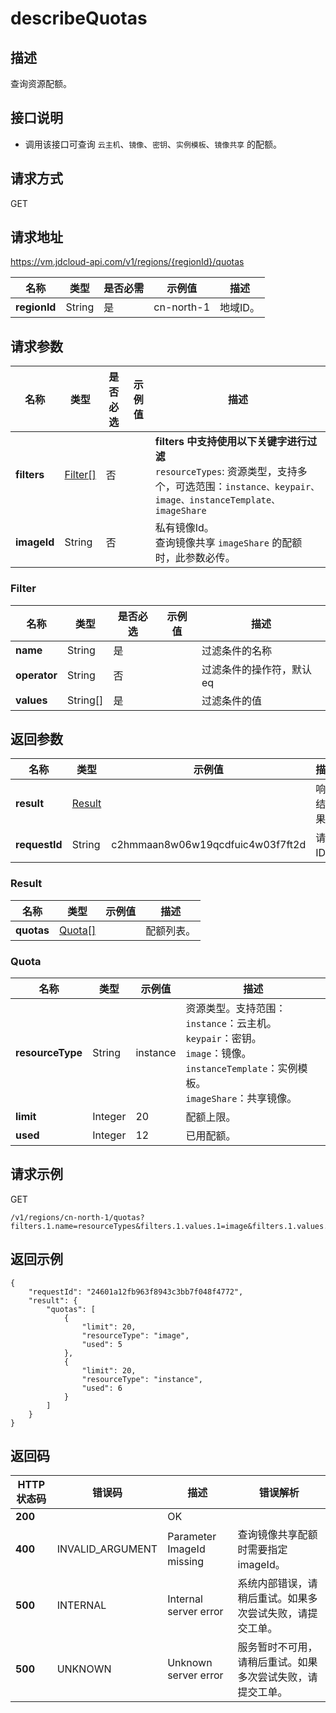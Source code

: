 # describeQuotas


## 描述

查询资源配额。

## 接口说明
- 调用该接口可查询 `云主机`、`镜像`、`密钥`、`实例模板`、`镜像共享` 的配额。


## 请求方式
GET

## 请求地址
https://vm.jdcloud-api.com/v1/regions/{regionId}/quotas

|名称|类型|是否必需|示例值|描述|
|---|---|---|---|---|
|**regionId**|String|是|cn-north-1|地域ID。|

## 请求参数
|名称|类型|是否必选|示例值|描述|
|---|---|---|---|---|
|**filters**|[Filter[]](#user-content-1)|否| |<b>filters 中支持使用以下关键字进行过滤</b><br>`resourceTypes`: 资源类型，支持多个，可选范围：`instance、keypair、image、instanceTemplate、imageShare`<br>|
|**imageId**|String|否| |私有镜像Id。<br>查询镜像共享 `imageShare` 的配额时，此参数必传。<br>|

### <div id="user-content-1">Filter</div>
|名称|类型|是否必选|示例值|描述|
|---|---|---|---|---|
|**name**|String|是| |过滤条件的名称|
|**operator**|String|否| |过滤条件的操作符，默认eq|
|**values**|String[]|是| |过滤条件的值|

## 返回参数
|名称|类型|示例值|描述|
|---|---|---|---|
|**result**|[Result](#user-content-2)| |响应结果。|
|**requestId**|String|c2hmmaan8w06w19qcdfuic4w03f7ft2d|请求ID。|

### <div id="user-content-2">Result</div>
|名称|类型|示例值|描述|
|---|---|---|---|
|**quotas**|[Quota[]](#user-content-3)| |配额列表。|
### <div id="user-content-3">Quota</div>
|名称|类型|示例值|描述|
|---|---|---|---|
|**resourceType**|String|instance|资源类型。支持范围：<br>`instance`：云主机。<br>`keypair`：密钥。<br>`image`：镜像。<br>`instanceTemplate`：实例模板。<br>`imageShare`：共享镜像。<br>|
|**limit**|Integer|20|配额上限。|
|**used**|Integer|12|已用配额。|


## 请求示例
GET

```
/v1/regions/cn-north-1/quotas?filters.1.name=resourceTypes&filters.1.values.1=image&filters.1.values.2=instance
```



## 返回示例
```
{
    "requestId": "24601a12fb963f8943c3bb7f048f4772", 
    "result": {
        "quotas": [
            {
                "limit": 20, 
                "resourceType": "image", 
                "used": 5
            }, 
            {
                "limit": 20, 
                "resourceType": "instance", 
                "used": 6
            }
        ]
    }
}
```

## 返回码
|HTTP状态码|错误码|描述|错误解析|
|---|---|---|---|
|**200**||OK||
|**400**|INVALID_ARGUMENT|Parameter ImageId missing|查询镜像共享配额时需要指定imageId。|
|**500**|INTERNAL|Internal server error|系统内部错误，请稍后重试。如果多次尝试失败，请提交工单。|
|**500**|UNKNOWN|Unknown server error|服务暂时不可用，请稍后重试。如果多次尝试失败，请提交工单。|
